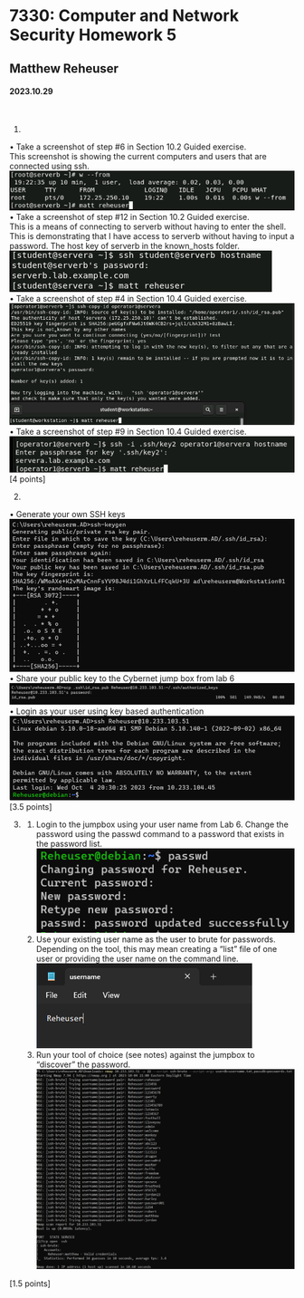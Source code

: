 # 7330: Computer and Network Security Homework 5
## Matthew Reheuser 
#### 2023.10.29 <p>&nbsp;</p>

1. 
• Take a screenshot of step #6 in Section 10.2 Guided exercise.  
This screenshot is showing the current computers and users that are connected using ssh.  
![10.2#6](./pictures/10.2-Q6.png)  
• Take a screenshot of step #12 in Section 10.2 Guided exercise.  
This is a means of connecting to serverb without having to enter the shell. This is demonstrating that I have access to serverb without having to input a password. The host key of serverb in the known_hosts folder.   
![10.2#12](./pictures/10.2-Q12.png)  
• Take a screenshot of step #4 in Section 10.4 Guided exercise.
![10.4#4](./pictures/10.4-Q4.png)  
• Take a screenshot of step #9 in Section 10.4 Guided exercise.
![10.4#9](./pictures/10.4-Q9.png)  
[4 points]


2. 
• Generate your own SSH keys 
![Generate SSH](./pictures/3GenerateSSH.png)  
• Share your public key to the Cybernet jump box from lab 6
![ssh share key](./pictures/3ShareKey.png)  
• Login as your user using key based authentication
![ssh login](./pictures/3Login.png)  
[3.5 points]

3. 
    1. Login to the jumpbox using your user name from Lab 6. Change the password using the passwd
    command to a password that exists in the password list.
    ![change password](./pictures/password.png)  
    2. Use your existing user name as the user to brute for passwords. Depending on the tool, this may
    mean creating a “list” file of one user or providing the user name on the command line.
    ![usernames](./pictures/Usernames.png)  
    3. Run your tool of choice (see notes) against the jumpbox to “discover” the password.
    ![brute force](./pictures/Bruteforce.png)  

[1.5 points]

